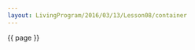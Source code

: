 ```yaml
---
layout: LivingProgram/2016/03/13/Lesson08/container
---
```

{{ page }}
<script>
d3.select('div.container').style({background: 'Aquamarine'})
</script>
